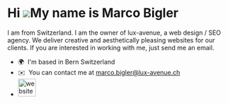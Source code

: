 Hi ![](https://user-images.githubusercontent.com/18350557/176309783-0785949b-9127-417c-8b55-ab5a4333674e.gif)My name is Marco Bigler
====================================================================================================================================

I am from Switzerland. I am the owner of lux-avenue, a web design / SEO agency. We deliver creative and aesthetically pleasing websites for our clients. If you are interested in working with me, just send me an email.

*   🌍  I'm based in Bern Switzerland
*   ✉️  You can contact me at [marco.bigler@lux-avenue.ch](mailto:marco.bigler@lux-avenue.ch)
*   [<img src='https://cdn.jsdelivr.net/npm/simple-icons@3.0.1/icons/icloud.svg' alt='website' height='40'>](http://www.lux-avenue.ch/)  
